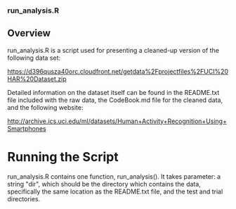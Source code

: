 ### run_analysis.R

## Overview

run_analysis.R is a script used for presenting a cleaned-up version of the following data set: 

https://d396qusza40orc.cloudfront.net/getdata%2Fprojectfiles%2FUCI%20HAR%20Dataset.zip 

Detailed information on the dataset itself can be found in the README.txt file included with the raw data, the CodeBook.md file for the cleaned data, and the following website: 

http://archive.ics.uci.edu/ml/datasets/Human+Activity+Recognition+Using+Smartphones 

# Running the Script

run\_analysis.R contains one function, run\_analysis(). It takes parameter: a string "dir", which should be the directory which contains the data, specifically the same location as the README.txt file, and the test and trial directories. 
